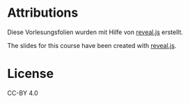# Attributions

Diese Vorlesungsfolien wurden mit Hilfe von [reveal.js](https://github.com/hakimel/reveal.js/) erstellt.

The slides for this course have been created with [reveal.js](https://github.com/hakimel/reveal.js/).

# License
CC-BY 4.0